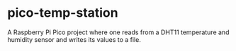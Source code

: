 # pico-temp-station
A Raspberry Pi Pico project where one reads from a DHT11 temperature and humidity sensor and writes its values to a file.
